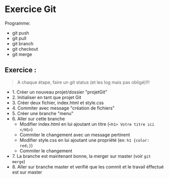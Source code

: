 # Exercice Git 

Programme:

  * git push 
  * git pull
  * git branch
  * git checkout
  * git merge
  
## Exercice : 

> A chaque étape, faire un git status (et les log mais pas obligé)!!!

  * 1\. Créer un nouveau projet/dossier "projetGit"
  * 2\. Initialiser en tant que projet Git
  * 3\. Créer deux fichier, index.html et style.css
  * 4\. Commiter avec message "création de fichiers"
  * 5\. Créer une branche "menu"
  * 6\. Aller sur cette branche
	* Modifier index.html en lui ajoutant un titre (`<h1> Votre titre ici </H1>`)
	* Commiter le changement avec un message pertinent
	* Modifier style.css en lui ajoutant une propriété (ex: `h1 {color: red;}`)
	* Commiter le changement
  * 7\. La branche est maintenant bonne, la merger sur master (voir `git merge`)
  * 8\. Aller sur branche master et verifié que les commit et le travail éffectué est sur master
